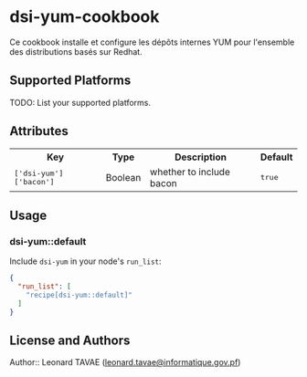 # dsi-yum-cookbook

Ce cookbook installe et configure les dépôts internes YUM pour
l'ensemble des distributions basés sur Redhat.

## Supported Platforms

TODO: List your supported platforms.

## Attributes

<table>
  <tr>
    <th>Key</th>
    <th>Type</th>
    <th>Description</th>
    <th>Default</th>
  </tr>
  <tr>
    <td><tt>['dsi-yum']['bacon']</tt></td>
    <td>Boolean</td>
    <td>whether to include bacon</td>
    <td><tt>true</tt></td>
  </tr>
</table>

## Usage

### dsi-yum::default

Include `dsi-yum` in your node's `run_list`:

```json
{
  "run_list": [
    "recipe[dsi-yum::default]"
  ]
}
```

## License and Authors

Author:: Leonard TAVAE (<leonard.tavae@informatique.gov.pf>)
